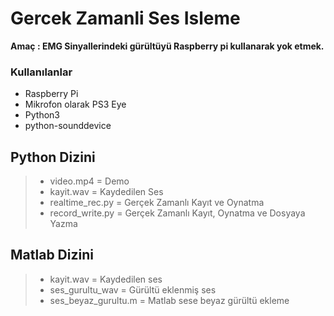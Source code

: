 # Gercek Zamanli Ses Isleme
 
**Amaç : EMG Sinyallerindeki gürültüyü Raspberry pi kullanarak yok etmek.**

### Kullanılanlar
- Raspberry Pi
- Mikrofon olarak PS3 Eye
- Python3
- python-sounddevice

## Python Dizini
> - video.mp4 = Demo
> - kayit.wav = Kaydedilen Ses
> - realtime_rec.py = Gerçek Zamanlı Kayıt ve Oynatma
> - record_write.py = Gerçek Zamanlı Kayıt, Oynatma ve Dosyaya Yazma 

## Matlab Dizini
> - kayit.wav = Kaydedilen ses
> - ses_gurultu_wav = Gürültü eklenmiş ses
> - ses_beyaz_gurultu.m = Matlab sese beyaz gürültü ekleme

